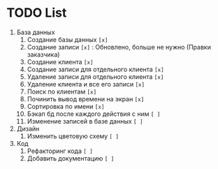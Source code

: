 # TODO List
1. База данных
    1. Создание базы данных `[x]`
    2. Создание записи `[x]` : Обновлено, больше не нужно (Правки заказчика)
    3. Создание клиента `[x]`
    4. Создание записи для отдельного клиента `[x]`
    5. Удаление записи для отдельного клиента `[x]`
    6. Удаление клиента и все его записи `[x]`
    7. Поиск по клиентам `[x]`
	8. Починить вывод времени на экран `[x]`
	9. Сортировка по имени `[x]`
	10. Бэкап бд после каждого действия с ним `[ ]`
	11. Изменение записей в базе данных `[ ]`
2. Дизайн
    1. Изменить цветовую схему `[ ]`
3. Код
    1. Рефакторинг кода `[ ]`
	2. Добавить документацию `[ ]`